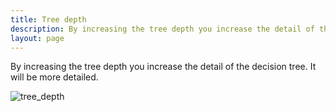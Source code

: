 ```yaml
---
title: Tree depth
description: By increasing the tree depth you increase the detail of the decision tree. It will be more detailed.
layout: page
---
```


By increasing the tree depth you increase the detail of the decision tree. It will be more detailed.

![tree_depth]({{site.url}}/{{site.baseurl}}/core_app/old/pivot/web_application/menu/settings/images/Pivot-TreeDepth_GIF2.gif)
